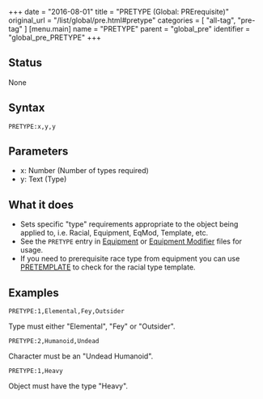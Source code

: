 +++
date = "2016-08-01"
title = "PRETYPE (Global: PRErequisite)"
original_url = "/list/global/pre.html#pretype"
categories = [ "all-tag", "pre-tag" ]
[menu.main]
    name = "PRETYPE"
    parent = "global_pre"
    identifier = "global_pre_PRETYPE"
+++

## Status

None

## Syntax

`PRETYPE:x,y,y`

## Parameters

-   x: Number (Number of types required)
-   y: Text (Type)



What it does
------------

-   Sets specific "type" requirements appropriate to the object being
    applied to, i.e. Racial, Equipment, EqMod, Template, etc.
-   See the `PRETYPE` entry in
    [Equipment](/list/data/equipment/pretype.html) or [Equipment
    Modifier](/list/data/equipmentmodifiers/pretype.html) files
    for usage.
-   If you need to prerequisite race type from equipment you can use
    [PRETEMPLATE](/list/global/pre/pretemplate.html) to check for the
    racial type template.

Examples
--------

`PRETYPE:1,Elemental,Fey,Outsider`

Type must either "Elemental", "Fey" or "Outsider".

`PRETYPE:2,Humanoid,Undead`

Character must be an "Undead Humanoid".

`PRETYPE:1,Heavy`

Object must have the type "Heavy".

